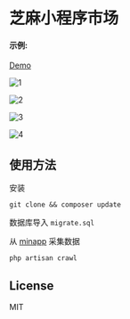 # 芝麻小程序市场

#### 示例:  

[Demo](http://www.applnk.cn/)

![1](https://ww3.sinaimg.cn/large/006wyJZBgw1fbtg91vzx6j31hc0sv155.jpg)

![2](https://ww1.sinaimg.cn/large/006wyJZBgw1fbtgajno8xj31hc0sxn3w.jpg)

![3](https://ww4.sinaimg.cn/large/006wyJZBgw1fbtgoglq5qj31hc0sw7b5.jpg)

![4](https://ww4.sinaimg.cn/large/006wyJZBgw1fbtgoia8jpj31hc0swtek.jpg)


## 使用方法

安装

`git clone && composer update`

数据库导入 `migrate.sql`

从 [minapp](https://minapp.com/miniapp/) 采集数据

`php artisan crawl`


## License

MIT